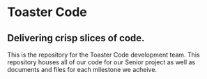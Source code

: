 # Toaster Code

## Delivering crisp slices of code.

This is the repository for the Toaster Code development team. This repository houses all of our code for our Senior project as well as documents and files for each milestone we acheive.